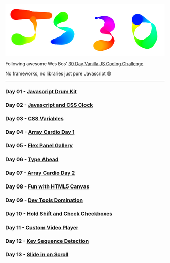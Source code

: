 ![image day 08](image.png)

Following awesome Wes Bos' [30 Day Vanilla JS Coding Challenge](https://javascript30.com)

No frameworks, no libraries just pure Javascript 😄

***

### Day 01 - [Javascript Drum Kit](https://nayed.github.io/javascript30/01-JavaScript-Drum-Kit)

### Day 02 - [Javascript and CSS Clock](https://nayed.github.io/javascript30/02-JS-and-CSS-Clock)

### Day 03 - [CSS Variables](https://nayed.github.io/javascript30/03-CSS-Variables)

### Day 04 - [Array Cardio Day 1](https://nayed.github.io/javascript30/04-Array-Cardio-Day-1)

### Day 05 - [Flex Panel Gallery](https://nayed.github.io/javascript30/05-Flex-Panel-Gallery)

### Day 06 - [Type Ahead](https://nayed.github.io/javascript30/06-Type-Ahead)

### Day 07 - [Array Cardio Day 2](https://nayed.github.io/javascript30/07-Array-Cardio-Day-2)

### Day 08 - [Fun with HTML5 Canvas](https://nayed.github.io/javascript30/08-Fun-with-HTML5-Canvas)

### Day 09 - [Dev Tools Domination](https://nayed.github.io/javascript30/09-Dev-Tools-Domination)

### Day 10 - [Hold Shift and Check Checkboxes](https://nayed.github.io/javascript30/10-Hold-Shift-and-Check-Checkboxes)

### Day 11 - [Custom Video Player](https://nayed.github.io/javascript30/11-Custom-Video-Player)

### Day 12 - [Key Sequence Detection](https://nayed.github.io/javascript30/12-Key-Sequence-Detection)

### Day 13 - [Slide in on Scroll](https://nayed.github.io/javascript30/13-Slide-in-on-Scroll)
